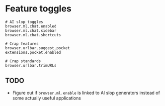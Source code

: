 # Feature toggles

```
# AI slop toggles
browser.ml.chat.enabled
browser.ml.chat.sidebar
browser.ml.chat.shortcuts

# Crap features
browser.urlbar.suggest.pocket
extensions.pocket.enabled

# Crap standards
browser.urlbar.trimURLs
```

## TODO
* Figure out if `browser.ml.enable` is linked to AI slop generators instead of some actually useful applications

